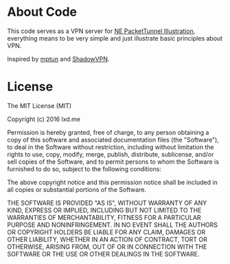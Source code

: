 About Code
==========
This code serves as a VPN server for [NE PacketTunnel Illustration](), everything means to be very simple and just illustrate basic principles about VPN.

Inspired by [mptun](https://github.com/cloudwu/mptun) and [ShadowVPN](https://github.com/clowwindy/ShadowVPN).

License
=======
The MIT License (MIT)

Copyright (c) 2016 lxd.me

Permission is hereby granted, free of charge, to any person obtaining a copy of
this software and associated documentation files (the "Software"), to deal in
the Software without restriction, including without limitation the rights to
use, copy, modify, merge, publish, distribute, sublicense, and/or sell copies of
the Software, and to permit persons to whom the Software is furnished to do so,
subject to the following conditions:

The above copyright notice and this permission notice shall be included in all
copies or substantial portions of the Software.

THE SOFTWARE IS PROVIDED "AS IS", WITHOUT WARRANTY OF ANY KIND, EXPRESS OR
IMPLIED, INCLUDING BUT NOT LIMITED TO THE WARRANTIES OF MERCHANTABILITY, FITNESS
FOR A PARTICULAR PURPOSE AND NONINFRINGEMENT. IN NO EVENT SHALL THE AUTHORS OR
COPYRIGHT HOLDERS BE LIABLE FOR ANY CLAIM, DAMAGES OR OTHER LIABILITY, WHETHER
IN AN ACTION OF CONTRACT, TORT OR OTHERWISE, ARISING FROM, OUT OF OR IN
CONNECTION WITH THE SOFTWARE OR THE USE OR OTHER DEALINGS IN THE SOFTWARE.



